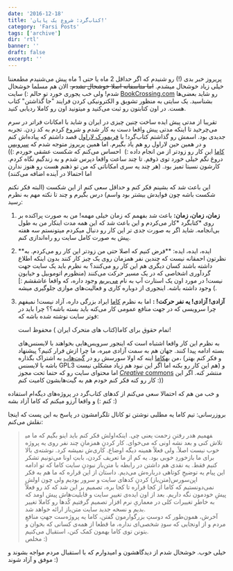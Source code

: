 ```yaml
---
date: '2016-12-18'
title: 'کتاب‌گرد: شروع یک پایان!'
category: 'Farsi Posts'
tags: ['archive']
dir: 'rtl'
banner: ''
draft: false
excerpt: ''
---
```


پریروز خبر بدی (!) رو شنیدم که اگر حداقل 2 ماه یا حتی 1 ماه پیش می‌شنیدم مطمعننا خیلی زیاد خوشحال میشدم. ~~اما متاسفانه اصلا خوشحال نشدم.~~ الان هم مسلما خوشحال شدم! ولی خب یجوری خورد تو حالم :) سایت [BookCrossing.com](http://bookcrossing.com/) رو شاید بعضی‌ها بشناسید. یک سایتی به منظور تشویق و الکترونیکی کردن فرایند "جا گذاشتن" کتاب هست. در اون کتابتون رو ثبت می‌کنید و میتونید اون رو کاملا ردیابی کنید.

تقریبا از مدتی پیش ایده ساخت چنین چیزی در ایران و شاید با امکانات فراتر در سرم می‌چرخید تا اینکه مدتی پیش واقعا دست به کار شدم و شروع کردم به کد زدن. تجربه جدیدی بود. اسمش رو گذاشتم کتاب‌گرد! با [فریمورک لاراول](https://www.google.com/search?q=%D9%84%D8%A7%D8%B1%D8%A7%D9%88%D9%84) قصد داشتم که پیاده‌اش کنم و در همین حین لاراول رو هم یاد بگیرم. اما همین پریروز متوجه شدم که [سرویس کاما](http://caama.ir/) این کار رو زودتر از من انجام داده :)  احساس می‌کنم که شکست عشقی خوردم :)) دروغ نگم خیلی خورد توی ذوفم. تا چند ساعت واقعا دپرس شدم و به زندگیم نگاه کردم. کارشون نسبتا تمیز بود. (هر چند یه سری امکاناتی که من تو ذهنم هست رو هنوز ندارن اما احتمالا در آینده اضافه می‌کنند)

این باعث شد که بشینم فکر کنم و حداقل سعی کنم از این شکست (البته فکر نکنم شکست باشه چون فوایدش بیشتر بود واسم) درس بگیرم و چند تا نکته مهم به نظرم رسید:

1.  **زمان، زمان، زمان:** باعث شد بفهمم که زمان خیلی مهمه! من به صورت پراکنده بر روی *کتابگرد *کار می‌کردم و این باعث شد که این همه مدت اینکار من به طول بی‌انجامه. شاید اگر به صورت جدی تر این کار رو دنبال میکردم میتونستم سه هفته پیش به صورت کامل سایت رو راه‌اندازی کنم.

2.  **ایده، ایده، ایده: **فرض کنیم که اصلا حتی من زودتر این کار رو می‌کردم. به نظرتون احمقانه نیست که چندین نفر همزمان روی یک چیز کار کنند بدون اینکه اطلاع داشته باشند کسان دیگری هم این کار رو می‌کنند؟ به نظرم باید یک سایت جهت گردآوری اشخاصی که در یک مسیر حرکت می‌کنند (منظورم اتوموبیل و خیابون نیست! در مورد اون یک استارت آپ به نام [می‌بریم](http://mibarim.com/) وجود داره، که واقعا عاشقشم :] ) وجود داشته باشه. اینجوری از دوباره کاری و فعالیت‌های موازی جلوگیری میشه.

3.  **آزادی! آزادی! یه نفر حرکت! :** اما به نظرم [کاما](http://caama.ir/) ایراد بزرگی داره، آزاد نیست! نمیفهم چرا سرویسی که در جهت منافع عمومی کار می‌کنه باید بسته باشه؟؟ چرا باید در فوتر سایت نوشته شده باشه که:

    تمام حقوق برای کاما(کتاب های متحرک ایران ) محفوظ است!

    به نظرم این کار واقعا اشتباه است که اینجور سرویس‌هایی بخواهند با لایسنس‌های بسته ادامه پیدا کنند. جهان هم به سمت آزادی میره، ما چرا ازش فرار کنیم؟ پیشنهاد من به[کاما](http://caama.ir/) اینه که اولا سورسش رو در [گیت‌هاب](http://www.github.com/) به اشتراک بگذاره، (و فکر کنم بهتر باشه با لایسنس GPL3 هم این کار رو بکنه اما اگر این نبود هم زیاد مشکلی نیست) و اما محتوای سایت رو که حتما تحت مجوز [*Creative* commons](https://fa.wikipedia.org/wiki/%DA%A9%D8%B1%DB%8C%DB%8C%D8%AA%DB%8C%D9%88_%DA%A9%D8%A7%D9%85%D9%86%D8%B2) منتشر کنه. اگر این کار رو کنه فکر کنم خودم هم به گیت‌هابشون کامیت کنم :))

و خب من هم که احتمالا سعی می‌کنم از کدهای کتاب‌گرد در پروژه‌های دیگه‌ام استفاده کنم :) و واقعا آرزو میکنم که کاما آزاد بشه :)

بروزرسانی: تیم کاما یه مطلبی نوشتن تو کانال تلگرامشون در پاسخ به این پست که اینجا نقلش می‌کنم:

> اولش فکر کنم باید اینو بگیم که ما می‎فهمیم هدر رفتنِ زحمت یعنی چی. اینکه تلاش کنی و بعد نشه اونی که می‌خوای. کار کردنِ همزمانِ چند نفر روی یه پروژه خوب نیست اصلاً. ولی فعلاً همینه دیگه اوضاع. کاری‌ش نمیشه کرد. نوشته‌ی بالا برای ما بازخوردِ خوبی بود. یه کم از ما تعریف کردن، بابتِ اونا می‌تونیم تشکر کنیم فقط. یه نقدی هم داشتن در رابطه با متن‌باز نبودنِ سایت کاما که تو ادامه این پیام یه توضیحِ کوتاهی درباره‌ش می‌دیم. داستان از این قراره که ما هم به فکر اپن‌سورس(متن‌باز) کردنِ کدهای سایت و سرور بودیم ولی چون اولش نمی‌دونستیم که کاما از کجا قراره تا کجا بره، تصمیم بر این شد که کد رو فعلاً پیشِ خودمون نگه داریم. بعد از اون ایده‌ی تغییرِ سایت و قابلیت‌هاش پیش اومد که به خاطرِ تغییرات کلی در معماریِ نرم افزار تصمیم گرفتیم کُدها رو کاملا تغییر بدیم و نسخه جدید سایت متن‌باز ارائه خواهد شد.\
> آخرش، همون‌طور که دوستِ بزرگوارمون گفتن، کاما یه پروژه‌ست جهتِ منافعِ مردم و از اونجایی که سودِ شخصی‌ای نداره، ما قطعا از همه‌ی کسانی که بخوان و بتونن توی کاما بهمون کمک کنن، استقبال می‌کنیم.\
> مخلص :)

خیلی خوب. خوشحال شدم از دیدگاهشون و امیدوارم که با استقبال مردم مواجه بشوند و موفق و آزاد شوند :)
